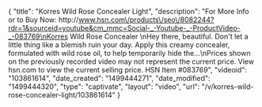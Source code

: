 {
    "title": "Korres Wild Rose Concealer  Light",
    "description": "For More Info or to Buy Now: http:\/\/www.hsn.com\/products\/seo\/8082244?rdr=1&sourceid=youtube&cm_mmc=Social-_-Youtube-_-ProductVideo-_-083769\nKorres Wild Rose Concealer \nHey there, beautiful. Don't let a little thing like a blemish ruin your day. Apply this creamy concealer, formulated with wild rose oil, to help temporarily hide the...\nPrices shown on the previously recorded video may not represent the current price.  View hsn.com to view the current selling price. HSN Item #083769",
    "videoid": "103861614",
    "date_created": "1499444271",
    "date_modified": "1499444320",
    "type": "captivate",
    "layout": "video",
    "url": "\/v\/korres-wild-rose-concealer-light\/103861614"
}